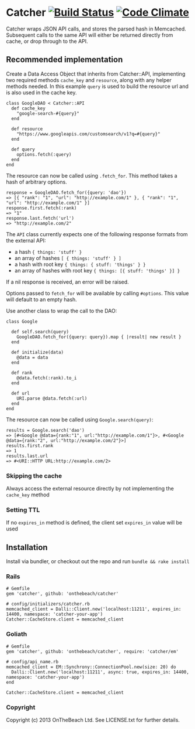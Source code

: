 # Catcher [![Build Status](https://travis-ci.org/onthebeach/catcher.png)](http://travis-ci.org/onthebeach/catcher) [![Code Climate](https://codeclimate.com/github/onthebeach/catcher.png)](https://codeclimate.com/github/onthebeach/catcher)

Catcher wraps JSON API calls, and stores the parsed hash in Memcached.
Subsequent calls to the same API will either be returned directly from cache, or drop through to the API.

## Recommended implementation

Create a Data Access Object that inherits from Catcher::API, implementing two required methods `cache_key` and `resource`, along with any helper methods needed.
In this example `query` is used to build the resource url and is also used in the cache key.

    class GoogleDAO < Catcher::API
      def cache_key
        "google-search-#{query}"
      end

      def resource
        "https://www.googleapis.com/customsearch/v1?q=#{query}"
      end

      def query
        options.fetch(:query)
      end
    end

The resource can now be called using `.fetch_for`. This method takes a hash of arbitrary options.

    response = GoogleDAO.fetch_for({query: 'dao'})
    => [{ "rank": "1", "url": "http://example.com/1" }, { "rank": "1", "url": "http://example.com/1" }]
    response.first.fetch(:rank)
    => "1"
    response.last.fetch('url')
    => "http://example.com/2"

The `API` class currently expects one of the following response formats from the external API:

* a hash `{ things: 'stuff' }`
* an array of hashes `[ { things: 'stuff' } ]`
* a hash with root key `{ things: { stuff: 'things' } }`
* an array of hashes with root key `{ things: [{ stuff: 'things' }] }`

If a nil response is received, an error will be raised.

Options passed to `fetch_for` will be available by calling `#options`.
This value will default to an empty hash.

Use another class to wrap the call to the DAO:

    class Google

      def self.search(query)
        GoogleDAO.fetch_for({query: query}).map { |result| new result }
      end

      def initialize(data)
        @data = data
      end

      def rank
        @data.fetch(:rank).to_i
      end

      def url
        URI.parse @data.fetch(:url)
      end
    end

The resource can now be called using `Google.search(query)`:

    results = Google.search('dao')
    => [#<Google @data={rank:"1", url:"http://example.com/1"}>, #<Google @data={rank:"2", url:"http://example.com/2"}>]
    results.first.rank
    => 1
    results.last.url
    => #<URI::HTTP URL:http://example.com/2>

### Skipping the cache

  Always access the external resource directly by not implementing the `cache_key` method

### Setting TTL

  If no `expires_in` method is defined, the client set `expires_in` value will be used

## Installation

  Install via bundler, or checkout out the repo and run `bundle && rake install`

### Rails

    # Gemfile
    gem 'catcher', github: 'onthebeach/catcher'

    # config/initializers/catcher.rb
    memcached_client = Dalli::Client.new('localhost:11211', expires_in: 14400, namespace: 'catcher-your-app')
    Catcher::CacheStore.client = memcached_client

### Goliath

    # Gemfile
    gem 'catcher', github: 'onthebeach/catcher', require: 'catcher/em'

    # config/api_name.rb
    memcached_client = EM::Synchrony::ConnectionPool.new(size: 20) do
      Dalli::Client.new('localhost:11211', async: true, expires_in: 14400, namespace: 'catcher-your-app')
    end

    Catcher::CacheStore.client = memcached_client

### Copyright

Copyright (c) 2013 OnTheBeach Ltd. See LICENSE.txt for
further details.

